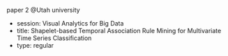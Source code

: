 paper 2 @Utah university
- session: Visual Analytics for Big Data
- title: Shapelet-based Temporal Association Rule Mining for Multivariate Time Series Classification
- type: regular
